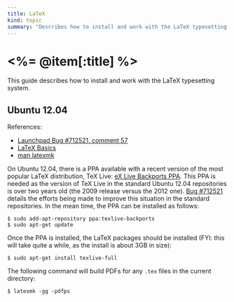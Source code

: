 ```yaml
--- 
title: LaTeX
kind: topic
summary: "Describes how to install and work with the LaTeX typesetting system."
---
```



# <%= @item[:title] %>

This guide describes how to install and work with the LaTeX typesetting system.


## Ubuntu 12.04

References:

* [Launchpad Bug #712521, comment 57](https://bugs.launchpad.net/ubuntu/+source/texlive-base/+bug/712521/comments/57)
* [LaTeX Basics](http://en.wikibooks.org/wiki/LaTeX/Basics#Generating_the_document)
* [man latexmk](http://dev.man-online.org/man1/latexmk/)

On Ubuntu 12.04, there is a PPA available with a recent version of the most popular LaTeX distribution, TeX Live: [eX Live Backports PPA](https://launchpad.net/~texlive-backports/+archive/ppa). This PPA is needed as the version of TeX Live in the standard Ubuntu 12.04 repositories is over two years old (the 2009 release versus the 2012 one). [Bug #712521](https://bugs.launchpad.net/ubuntu/+source/texlive-base/+bug/712521) details the efforts being made to improve this situation in the standard repositories. In the mean time, the PPA can be installed as follows:

    $ sudo add-apt-repository ppa:texlive-backports
    $ sudo apt-get update

Once the PPA is installed, the LaTeX packages should be installed (FYI: this will take quite a while, as the install is about 3GB in size):

    $ sudo apt-get install texlive-full

The following command will build PDFs for any `.tex` files in the current directory:

    $ latexmk -gg -pdfps

